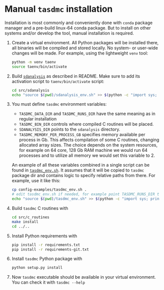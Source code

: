 # Manual `tasdmc` installation

Installation is most commonly and conveniently done with `conda` package manager and a pre-build
linux-64 conda package. But to install on other systems and/or develop the tool, manual installation
is required.

1. Create a virtual environment. All Python packages will be installed there, all binaries will be
   compiled and stored locally. No system- or user-wide changes will be made. For example, using the
   lightweight `venv` tool:

   ```bash
   python -m venv taenv
   source taenv/bin/activate
   ```

2. Build [`sdanalysis`](https://github.com/nj-vs-vh/ta-sdanalysis) as described in README. Make sure
   to add its activation script to `taenv/bin/activate` script:

   ```bash
   cd src/sdanalysis
   echo "source $(pwd)/sdanalysis_env.sh" >> $(python -c "import sys; print(sys.prefix)")/bin/activate
   ```

3. You must define `tasdmc` environment variables:
   * `TASDMC_DATA_DIR` and `TASDMC_RUNS_DIR` have the same meaning as in regular installation
   * `TASDMC_BIN_DIR` controls where compiled C routines will be placed.
   * `SDANALYSIS_DIR` points to the `sdanalysis` directory.
   * `TASDMC_MEMORY_PER_PROCESS_GB` specifies memory available per process in Gb.
     This affects compilation of some C routines, changing allocated array sizes.
     The choice depends on the system resources, for example on 64 core, 128 Gb RAM
     machine we would run 64 processes and to utilize all memory we would set this
     variable to 2.

   An example of all these variables combined in a single script can be found in
   [`tasdmc_env.sh`](config_examples/tasdmc_env.sh). It assumes that it will be copied
   to `tasdmc` package dir and contains logic to specify relative paths from there.
   For example, use it like this:

   ```bash
   cp config-examples/tasdmc_env.sh .
   # edit tasdmc_env.sh if needed, for example point TASDMC_RUNS_DIR to external storage
   echo "source $(pwd)/tasdmc_env.sh" >> $(python -c "import sys; print(sys.prefix)")/bin/activate
   ```

4. Build `tasdmc` C routines with
   
   ```bash
   cd src/c_routines
   make install
   cd ../..
   ```

5. Install Python requirements with
   
   ```bash
   pip install -r requirements.txt
   pip install -r requirements-git.txt
   ```

6. Install `tasdmc` Python package with
   
   ```bash
   python setup.py install
   ```

7. Now `tasdmc` executable should be available in your virtual environment.
   You can check it with `tasdmc --help`
